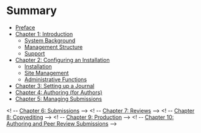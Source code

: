 # Summary

* [Preface](README.md)
* [Chapter 1: Introduction](01-introduction.md)
  * [System Background](01-1-system-background.md)
  * [Management Structure](01-2-management-structure.md)
  * [Support](01-3-support.md)
* [Chapter 2: Configuring an Installation](02-installation.md)
  * [Installation](02-1-installation.md)
  * [Site Management](02-2-site-management.md)
  * [Administrative Functions](02-3-administrative-functions.md) 
* [Chapter 3: Setting up a Journal](03-setting-up-journal.md) 
* [Chapter 4: Authoring (for Authors)](04-authoring.md) 
* [Chapter 5: Managing Submissions](05-managing-submissions.md)

<! -- [Chapter 6: Submissions](chapter_6_submissions.md) -->
<! -- [Chapter 7: Reviews](chapter_7_reviews.md) -->
<! -- [Chapter 8: Copyediting](chapter_8_copyediting.md) -->
<! -- [Chapter 9: Production](chapter_9_production.md) -->
<! -- [Chapter 10: Authoring and Peer Review Submissions](chapter_10_.md) -->